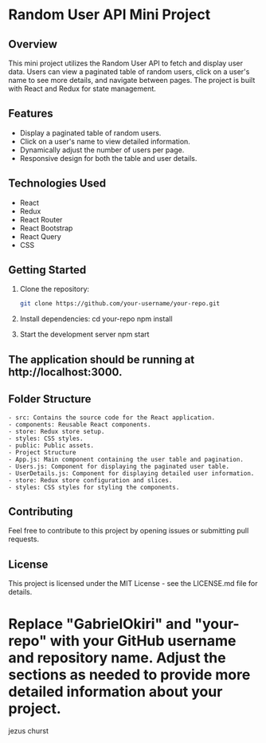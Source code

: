 # Random User API Mini Project

## Overview

This mini project utilizes the Random User API to fetch and display user data. Users can view a paginated table of random users, click on a user's name to see more details, and navigate between pages. The project is built with React and Redux for state management.

## Features

- Display a paginated table of random users.
- Click on a user's name to view detailed information.
- Dynamically adjust the number of users per page.
- Responsive design for both the table and user details.

## Technologies Used

- React
- Redux
- React Router
- React Bootstrap
- React Query
- CSS

## Getting Started

1. Clone the repository:

   ```bash
   git clone https://github.com/your-username/your-repo.git

2. Install dependencies:
cd your-repo
npm install

3. Start the development server
npm start

## The application should be running at http://localhost:3000.

## Folder Structure
    - src: Contains the source code for the React application.
    - components: Reusable React components.
    - store: Redux store setup.
    - styles: CSS styles.
    - public: Public assets.
    - Project Structure
    - App.js: Main component containing the user table and pagination.
    - Users.js: Component for displaying the paginated user table.
    - UserDetails.js: Component for displaying detailed user information.
    - store: Redux store configuration and slices.
    - styles: CSS styles for styling the components.

## Contributing
Feel free to contribute to this project by opening issues or submitting pull requests.

## License
This project is licensed under the MIT License - see the LICENSE.md file for details.


# Replace "GabrielOkiri" and "your-repo" with your GitHub username and repository name. Adjust the sections as needed to provide more detailed information about your project.




jezus churst
